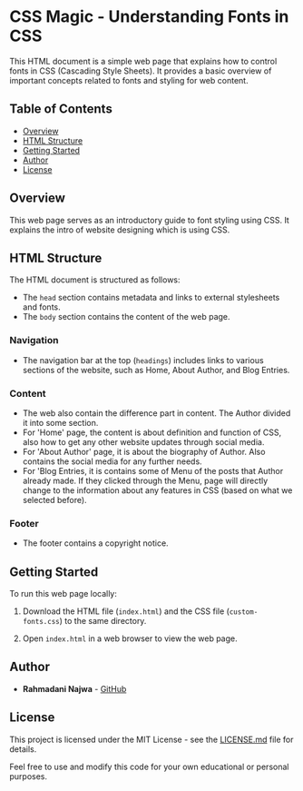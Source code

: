 # CSS Magic - Understanding Fonts in CSS

This HTML document is a simple web page that explains how to control fonts in CSS (Cascading Style Sheets). It provides a basic overview of important concepts related to fonts and styling for web content.

## Table of Contents

- [Overview](#overview)
- [HTML Structure](#html-structure)
- [Getting Started](#getting-started)
- [Author](#author)
- [License](#license)

## Overview

This web page serves as an introductory guide to font styling using CSS. It explains the intro of website designing which is using CSS.

## HTML Structure

The HTML document is structured as follows:

- The `head` section contains metadata and links to external stylesheets and fonts.
- The `body` section contains the content of the web page.

### Navigation

- The navigation bar at the top (`headings`) includes links to various sections of the website, such as Home, About Author, and Blog Entries.

### Content

- The web also contain the difference part in content. The Author divided it into some section.
- For 'Home' page, the content is about definition and function of CSS, also how to get any other website updates through social media.
- For 'About Author' page, it is about the biography of Author. Also contains the social media for any further needs.
- For 'Blog Entries, it is contains some of Menu of the posts that Author already made. If they clicked through the Menu, page will directly change to the information about any features in CSS (based on what we selected before).

### Footer

- The footer contains a copyright notice.

## Getting Started

To run this web page locally:

1. Download the HTML file (`index.html`) and the CSS file (`custom-fonts.css`) to the same directory.

2. Open `index.html` in a web browser to view the web page.

## Author

- **Rahmadani Najwa** - [GitHub](https://github.com/yourgithubusername)

## License

This project is licensed under the MIT License - see the [LICENSE.md](LICENSE.md) file for details.

Feel free to use and modify this code for your own educational or personal purposes.
